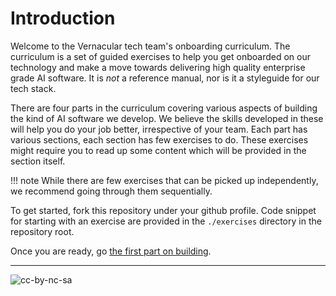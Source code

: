 # Introduction

Welcome to the Vernacular tech team's onboarding curriculum. The curriculum is a
set of guided exercises to help you get onboarded on our technology and make a
move towards delivering high quality enterprise grade AI software. It is _not_ a
reference manual, nor is it a styleguide for our tech stack.

There are four parts in the curriculum covering various aspects of building the
kind of AI software we develop. We believe the skills developed in these will
help you do your job better, irrespective of your team. Each part has various
sections, each section has few exercises to do. These exercises might require
you to read up some content which will be provided in the section itself.

!!! note 
    While there are few exercises that can be picked up independently, we
    recommend going through them sequentially.

To get started, fork this repository under your github profile. Code snippet for
starting with an exercise are provided in the `./exercises` directory in the
repository root.

Once you are ready, go [the first part on building](./building/index.md).

---

![cc-by-nc-sa](https://licensebuttons.net/l/by-nc-sa/4.0/88x31.png)
